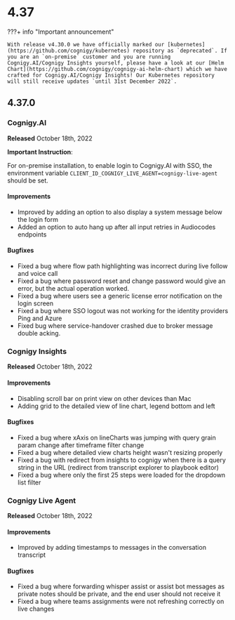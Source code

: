 # 4.37

???+ info "Important announcement"

    With release v4.30.0 we have officially marked our [kubernetes](https://github.com/cognigy/kubernetes) repository as `deprecated`. If you are an `on-premise` customer and you are running Cognigy.AI/Cognigy Insights yourself, please have a look at our [Helm Chart](https://github.com/cognigy/cognigy-ai-helm-chart) which we have crafted for Cognigy.AI/Cognigy Insights! Our Kubernetes repository will still receive updates `until 31st December 2022`.

## 4.37.0

### Cognigy.AI

**Released** October 18th, 2022

**Important Instruction**:

For on-premise installation, to enable login to Cognigy.AI with SSO, the environment variable `CLIENT_ID_COGNIGY_LIVE_AGENT=cognigy-live-agent` should be set.

#### Improvements

- Improved by adding an option to also display a system message below the login form
- Added an option to auto hang up after all input retries in Audiocodes endpoints

#### Bugfixes

- Fixed a bug where flow path highlighting was incorrect during live follow and voice call
- Fixed a bug where password reset and change password would give an error, but the actual operation worked.
- Fixed a bug where users see a generic license error notification on the login screen
- Fixed a bug where SSO logout was not working for the identity providers Ping and Azure
- Fixed bug where service-handover crashed due to broker message double acking.

### Cognigy Insights

**Released** October 18th, 2022

#### Improvements

- Disabling scroll bar on print view on other devices than Mac
- Adding grid to the detailed view of line chart, legend bottom and left

#### Bugfixes

- Fixed a bug where xAxis on lineCharts was jumping with query grain param change after timeframe filter change
- Fixed a bug where detailed view charts height wasn't resizing properly
- Fixed a bug with redirect from insights to cognigy when there is a query string in the URL (redirect from transcript explorer to playbook editor)
- Fixed a bug where only the first 25 steps were loaded for the dropdown list filter

### Cognigy Live Agent

**Released** October 18th, 2022

#### Improvements

- Improved by adding timestamps to messages in the conversation transcript

#### Bugfixes

- Fixed a bug where forwarding whisper assist or assist bot messages as private notes should be private, and the end user should not receive it
- Fixed a bug where teams assignments were not refreshing correctly on live changes
